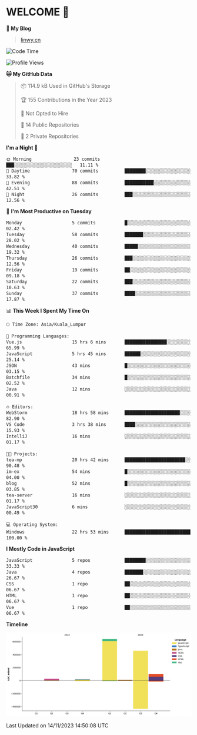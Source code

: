 # WELCOME 👋

**🐶 My Blog**
> [linwy.cn](linwy.cn)
<!--START_SECTION:waka-->
![Code Time](http://img.shields.io/badge/Code%20Time-560%20hrs%2025%20mins-blue)

![Profile Views](http://img.shields.io/badge/Profile%20Views-0-blue)

**🐱 My GitHub Data** 

> 📦 114.9 kB Used in GitHub's Storage 
 > 
> 🏆 155 Contributions in the Year 2023
 > 
> 🚫 Not Opted to Hire
 > 
> 📜 14 Public Repositories 
 > 
> 🔑 2 Private Repositories 
 > 
**I'm a Night 🦉** 

```text
🌞 Morning                23 commits          ███░░░░░░░░░░░░░░░░░░░░░░   11.11 % 
🌆 Daytime                70 commits          ████████░░░░░░░░░░░░░░░░░   33.82 % 
🌃 Evening                88 commits          ███████████░░░░░░░░░░░░░░   42.51 % 
🌙 Night                  26 commits          ███░░░░░░░░░░░░░░░░░░░░░░   12.56 % 
```
📅 **I'm Most Productive on Tuesday** 

```text
Monday                   5 commits           █░░░░░░░░░░░░░░░░░░░░░░░░   02.42 % 
Tuesday                  58 commits          ███████░░░░░░░░░░░░░░░░░░   28.02 % 
Wednesday                40 commits          █████░░░░░░░░░░░░░░░░░░░░   19.32 % 
Thursday                 26 commits          ███░░░░░░░░░░░░░░░░░░░░░░   12.56 % 
Friday                   19 commits          ██░░░░░░░░░░░░░░░░░░░░░░░   09.18 % 
Saturday                 22 commits          ███░░░░░░░░░░░░░░░░░░░░░░   10.63 % 
Sunday                   37 commits          ████░░░░░░░░░░░░░░░░░░░░░   17.87 % 
```


📊 **This Week I Spent My Time On** 

```text
🕑︎ Time Zone: Asia/Kuala_Lumpur

💬 Programming Languages: 
Vue.js                   15 hrs 6 mins       ████████████████░░░░░░░░░   65.99 % 
JavaScript               5 hrs 45 mins       ██████░░░░░░░░░░░░░░░░░░░   25.14 % 
JSON                     43 mins             █░░░░░░░░░░░░░░░░░░░░░░░░   03.15 % 
Batchfile                34 mins             █░░░░░░░░░░░░░░░░░░░░░░░░   02.52 % 
Java                     12 mins             ░░░░░░░░░░░░░░░░░░░░░░░░░   00.91 % 

🔥 Editors: 
WebStorm                 18 hrs 58 mins      █████████████████████░░░░   82.90 % 
VS Code                  3 hrs 38 mins       ████░░░░░░░░░░░░░░░░░░░░░   15.93 % 
IntelliJ                 16 mins             ░░░░░░░░░░░░░░░░░░░░░░░░░   01.17 % 

🐱‍💻 Projects: 
tea-mp                   20 hrs 42 mins      ███████████████████████░░   90.48 % 
im-ex                    54 mins             █░░░░░░░░░░░░░░░░░░░░░░░░   04.00 % 
blog                     52 mins             █░░░░░░░░░░░░░░░░░░░░░░░░   03.85 % 
tea-server               16 mins             ░░░░░░░░░░░░░░░░░░░░░░░░░   01.17 % 
JavaScript30             6 mins              ░░░░░░░░░░░░░░░░░░░░░░░░░   00.49 % 

💻 Operating System: 
Windows                  22 hrs 53 mins      █████████████████████████   100.00 % 
```

**I Mostly Code in JavaScript** 

```text
JavaScript               5 repos             ████████░░░░░░░░░░░░░░░░░   33.33 % 
Java                     4 repos             ███████░░░░░░░░░░░░░░░░░░   26.67 % 
CSS                      1 repo              ██░░░░░░░░░░░░░░░░░░░░░░░   06.67 % 
HTML                     1 repo              ██░░░░░░░░░░░░░░░░░░░░░░░   06.67 % 
Vue                      1 repo              ██░░░░░░░░░░░░░░░░░░░░░░░   06.67 % 
```



**Timeline**

![Lines of Code chart](https://raw.githubusercontent.com/rieraa/rieraa/main/assets/bar_graph.png)


 Last Updated on 14/11/2023 14:50:08 UTC
<!--END_SECTION:waka-->
